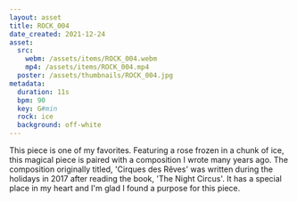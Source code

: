 ```yaml
---
layout: asset
title: ROCK_004
date_created: 2021-12-24
asset:
  src:
    webm: /assets/items/ROCK_004.webm
    mp4: /assets/items/ROCK_004.mp4
  poster: /assets/thumbnails/ROCK_004.jpg
metadata:
  duration: 11s
  bpm: 90
  key: G#min
  rock: ice
  background: off-white
---
```

This piece is one of my favorites. Featuring a rose frozen in a chunk of ice, this magical piece is paired with a composition I wrote many years ago. The composition originally titled, 'Cirques des Rêves' was written during the holidays in 2017 after reading the book, 'The Night Circus'. It has a special place in my heart and I'm glad I found a purpose for this piece.